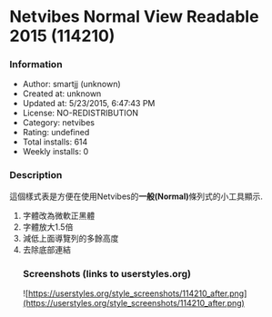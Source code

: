 # Netvibes Normal View Readable 2015 (114210)

### Information
- Author: smartjj (unknown)
- Created at: unknown
- Updated at: 5/23/2015, 6:47:43 PM
- License: NO-REDISTRIBUTION
- Category: netvibes
- Rating: undefined
- Total installs: 614
- Weekly installs: 0


### Description
這個樣式表是方便在使用Netvibes的<b>一般(Normal)</b>條列式的小工具顯示.<br>
<ol>
<li>字體改為微軟正黑體</li>
<li>字體放大1.5倍</li>
<li>減低上面導覽列的多餘高度</li>
<li>去除底部連結</li>
</ul>


### Screenshots (links to userstyles.org)
![https://userstyles.org/style_screenshots/114210_after.png](https://userstyles.org/style_screenshots/114210_after.png)


